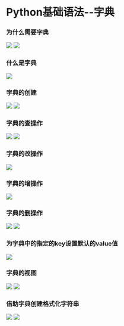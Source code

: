 # Python基础语法--字典
### 为什么需要字典
![](../Pictures/字典/为什么需要字典(1).png)
![](../Pictures/字典/为什么需要字典(2).png)
### 什么是字典
![](../Pictures/字典/什么是字典.png)
### 字典的创建
![](../Pictures/字典/字典的创建(1).png)
![](../Pictures/字典/字典的创建(2).png)
### 字典的查操作
![](../Pictures/字典/字典的查操作(1).png)
![](../Pictures/字典/字典的查操作(2).png)
### 字典的改操作
![](../Pictures/字典/字典的改操作.png)
### 字典的增操作
![](../Pictures/字典/字典的增操作.png)
### 字典的删操作
![](../Pictures/字典/字典的删操作(1).png)
![](../Pictures/字典/字典的删操作(2).png)
### 为字典中的指定的key设置默认的value值
![](../Pictures/字典/为字典中的指定的key设置默认的value值.png)
### 字典的视图
![](../Pictures/字典/字典的视图(1).png)
![](../Pictures/字典/字典的视图(2).png)
### 借助字典创建格式化字符串
![](../Pictures/字典/借助字典创建格式化字符串(1).png)
![](../Pictures/字典/借助字典创建格式化字符串(2).png)
